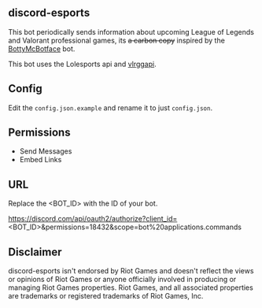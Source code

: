## discord-esports

This bot periodically sends information about upcoming League of Legends and Valorant professional games, its ~~a carbon copy~~ inspired by the [BottyMcBotface](https://github.com/Querijn/BottyMcBotface) bot.

This bot uses the Lolesports api and [vlrggapi](https://github.com/axsddlr/vlrggapi).

## Config

Edit the `config.json.example` and rename it to just `config.json`.

## Permissions

- Send Messages
- Embed Links

## URL

Replace the <BOT_ID> with the ID of your bot.

https://discord.com/api/oauth2/authorize?client_id=<BOT_ID>&permissions=18432&scope=bot%20applications.commands

## Disclaimer

discord-esports isn't endorsed by Riot Games and doesn't reflect the views or opinions of Riot Games or anyone officially involved in producing or managing Riot Games properties. Riot Games, and all associated properties are trademarks or registered trademarks of Riot Games, Inc.
